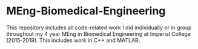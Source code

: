 # MEng-Biomedical-Engineering
This repository includes all code-related work I did individually or in group throughout my 4 year MEng in Biomedical Engineering at Imperial College (2015-2019). This includes work in C++ and MATLAB.
